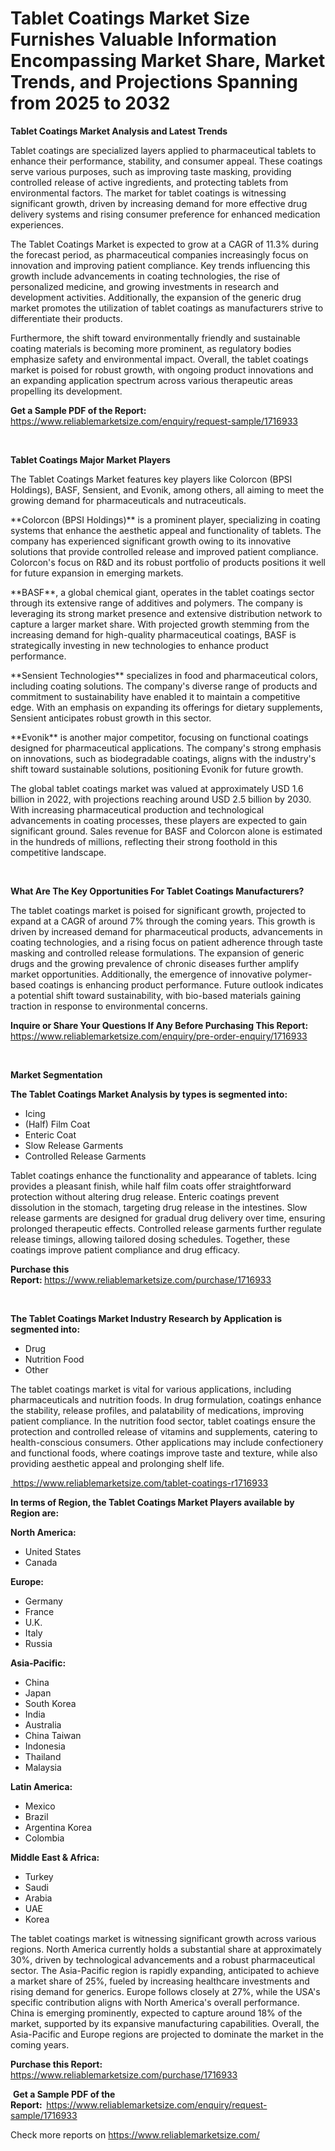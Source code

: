 <p><h1>Tablet Coatings Market Size Furnishes Valuable Information Encompassing Market Share, Market Trends, and Projections Spanning from 2025 to 2032</h1></p><p><strong>Tablet Coatings Market Analysis and Latest Trends</strong></p>
<p><p>Tablet coatings are specialized layers applied to pharmaceutical tablets to enhance their performance, stability, and consumer appeal. These coatings serve various purposes, such as improving taste masking, providing controlled release of active ingredients, and protecting tablets from environmental factors. The market for tablet coatings is witnessing significant growth, driven by increasing demand for more effective drug delivery systems and rising consumer preference for enhanced medication experiences.</p><p>The Tablet Coatings Market is expected to grow at a CAGR of 11.3% during the forecast period, as pharmaceutical companies increasingly focus on innovation and improving patient compliance. Key trends influencing this growth include advancements in coating technologies, the rise of personalized medicine, and growing investments in research and development activities. Additionally, the expansion of the generic drug market promotes the utilization of tablet coatings as manufacturers strive to differentiate their products.</p><p>Furthermore, the shift toward environmentally friendly and sustainable coating materials is becoming more prominent, as regulatory bodies emphasize safety and environmental impact. Overall, the tablet coatings market is poised for robust growth, with ongoing product innovations and an expanding application spectrum across various therapeutic areas propelling its development.</p></p>
<p><strong>Get a Sample PDF of the Report:&nbsp;</strong> <a href="https://www.reliablemarketsize.com/enquiry/request-sample/1716933?utm_campaign=3537&utm_medium=2&utm_source=Github&utm_content=ia&utm_term=01042025&utm_id=tablet-coatings">https://www.reliablemarketsize.com/enquiry/request-sample/1716933</a></p>
<p>&nbsp;</p>
<p><strong>Tablet Coatings Major Market Players</strong></p>
<p><p>The Tablet Coatings Market features key players like Colorcon (BPSI Holdings), BASF, Sensient, and Evonik, among others, all aiming to meet the growing demand for pharmaceuticals and nutraceuticals.</p><p>**Colorcon (BPSI Holdings)** is a prominent player, specializing in coating systems that enhance the aesthetic appeal and functionality of tablets. The company has experienced significant growth owing to its innovative solutions that provide controlled release and improved patient compliance. Colorcon's focus on R&D and its robust portfolio of products positions it well for future expansion in emerging markets.</p><p>**BASF**, a global chemical giant, operates in the tablet coatings sector through its extensive range of additives and polymers. The company is leveraging its strong market presence and extensive distribution network to capture a larger market share. With projected growth stemming from the increasing demand for high-quality pharmaceutical coatings, BASF is strategically investing in new technologies to enhance product performance.</p><p>**Sensient Technologies** specializes in food and pharmaceutical colors, including coating solutions. The company's diverse range of products and commitment to sustainability have enabled it to maintain a competitive edge. With an emphasis on expanding its offerings for dietary supplements, Sensient anticipates robust growth in this sector.</p><p>**Evonik** is another major competitor, focusing on functional coatings designed for pharmaceutical applications. The company's strong emphasis on innovations, such as biodegradable coatings, aligns with the industry's shift toward sustainable solutions, positioning Evonik for future growth.</p><p>The global tablet coatings market was valued at approximately USD 1.6 billion in 2022, with projections reaching around USD 2.5 billion by 2030. With increasing pharmaceutical production and technological advancements in coating processes, these players are expected to gain significant ground. Sales revenue for BASF and Colorcon alone is estimated in the hundreds of millions, reflecting their strong foothold in this competitive landscape.</p></p>
<p>&nbsp;</p>
<p><strong>What Are The Key Opportunities For Tablet Coatings Manufacturers?</strong></p>
<p><p>The tablet coatings market is poised for significant growth, projected to expand at a CAGR of around 7% through the coming years. This growth is driven by increased demand for pharmaceutical products, advancements in coating technologies, and a rising focus on patient adherence through taste masking and controlled release formulations. The expansion of generic drugs and the growing prevalence of chronic diseases further amplify market opportunities. Additionally, the emergence of innovative polymer-based coatings is enhancing product performance. Future outlook indicates a potential shift toward sustainability, with bio-based materials gaining traction in response to environmental concerns.</p></p>
<p><strong>Inquire or Share Your Questions If Any Before Purchasing This Report:</strong> <a href="https://www.reliablemarketsize.com/enquiry/pre-order-enquiry/1716933?utm_campaign=3537&utm_medium=2&utm_source=Github&utm_content=ia&utm_term=01042025&utm_id=tablet-coatings">https://www.reliablemarketsize.com/enquiry/pre-order-enquiry/1716933</a></p>
<p>&nbsp;</p>
<p><strong>Market Segmentation</strong></p>
<p><strong>The Tablet Coatings Market Analysis by types is segmented into:</strong></p>
<p><ul><li>Icing</li><li>(Half) Film Coat</li><li>Enteric Coat</li><li>Slow Release Garments</li><li>Controlled Release Garments</li></ul></p>
<p><p>Tablet coatings enhance the functionality and appearance of tablets. Icing provides a pleasant finish, while half film coats offer straightforward protection without altering drug release. Enteric coatings prevent dissolution in the stomach, targeting drug release in the intestines. Slow release garments are designed for gradual drug delivery over time, ensuring prolonged therapeutic effects. Controlled release garments further regulate release timings, allowing tailored dosing schedules. Together, these coatings improve patient compliance and drug efficacy.</p></p>
<p><strong>Purchase this Report:&nbsp;</strong><a href="https://www.reliablemarketsize.com/purchase/1716933?utm_campaign=3537&utm_medium=2&utm_source=Github&utm_content=ia&utm_term=01042025&utm_id=tablet-coatings">https://www.reliablemarketsize.com/purchase/1716933</a></p>
<p>&nbsp;</p>
<p><strong>The Tablet Coatings Market Industry Research by Application is segmented into:</strong></p>
<p><ul><li>Drug</li><li>Nutrition Food</li><li>Other</li></ul></p>
<p><p>The tablet coatings market is vital for various applications, including pharmaceuticals and nutrition foods. In drug formulation, coatings enhance the stability, release profiles, and palatability of medications, improving patient compliance. In the nutrition food sector, tablet coatings ensure the protection and controlled release of vitamins and supplements, catering to health-conscious consumers. Other applications may include confectionery and functional foods, where coatings improve taste and texture, while also providing aesthetic appeal and prolonging shelf life.</p></p>
<p><a href="https://www.reliablemarketsize.com/tablet-coatings-r1716933?utm_campaign=3537&utm_medium=2&utm_source=Github&utm_content=ia&utm_term=01042025&utm_id=tablet-coatings">&nbsp;https://www.reliablemarketsize.com/tablet-coatings-r1716933</a></p>
<p><strong>In terms of Region, the Tablet Coatings Market Players available by Region are:</strong></p>
<p>
    <p> <strong> North America: </strong>
        <ul>
            <li>United States</li>
            <li>Canada</li>
        </ul>
        </p> 
    <p> <strong> Europe: </strong>
        <ul>
            <li>Germany</li>
            <li>France</li>
            <li>U.K.</li>
            <li>Italy</li>
            <li>Russia</li>
        </ul>
        </p> 
    <p> <strong> Asia-Pacific: </strong>
        <ul>
            <li>China</li>
            <li>Japan</li>
            <li>South Korea</li>
            <li>India</li>
            <li>Australia</li>
            <li>China Taiwan</li>
            <li>Indonesia</li>
            <li>Thailand</li>
            <li>Malaysia</li>
        </ul>
        </p> 
    <p> <strong> Latin America: </strong>
        <ul>
            <li>Mexico</li>
            <li>Brazil</li>
            <li>Argentina Korea</li>
            <li>Colombia</li>
        </ul>
        </p> 
    <p> <strong> Middle East & Africa: </strong>
        <ul>
            <li>Turkey</li>
            <li>Saudi</li>
            <li>Arabia</li>
            <li>UAE</li>
            <li>Korea</li>
        </ul>
    </p>
    </p>
<p><p>The tablet coatings market is witnessing significant growth across various regions. North America currently holds a substantial share at approximately 30%, driven by technological advancements and a robust pharmaceutical sector. The Asia-Pacific region is rapidly expanding, anticipated to achieve a market share of 25%, fueled by increasing healthcare investments and rising demand for generics. Europe follows closely at 27%, while the USA's specific contribution aligns with North America's overall performance. China is emerging prominently, expected to capture around 18% of the market, supported by its expansive manufacturing capabilities. Overall, the Asia-Pacific and Europe regions are projected to dominate the market in the coming years.</p></p>
<p><strong>Purchase this Report: </strong><a href="https://www.reliablemarketsize.com/purchase/1716933?utm_campaign=3537&utm_medium=2&utm_source=Github&utm_content=ia&utm_term=01042025&utm_id=tablet-coatings">https://www.reliablemarketsize.com/purchase/1716933</a></p>
<p>&nbsp;<strong>Get a Sample PDF of the Report:&nbsp;&nbsp;</strong><a href="https://www.reliablemarketsize.com/enquiry/request-sample/1716933?utm_campaign=3537&utm_medium=2&utm_source=Github&utm_content=ia&utm_term=01042025&utm_id=tablet-coatings">https://www.reliablemarketsize.com/enquiry/request-sample/1716933</a></p>
<p><strong></strong></p>
<p>Check more reports on <a href="https://www.reliablemarketsize.com/?utm_campaign=3537&utm_medium=2&utm_source=Github&utm_content=ia&utm_term=01042025&utm_id=tablet-coatings">https://www.reliablemarketsize.com/</a></p>